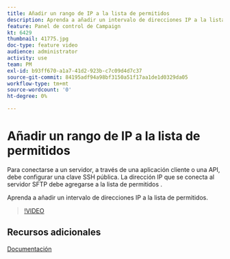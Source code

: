 ```yaml
---
title: Añadir un rango de IP a la lista de permitidos
description: Aprenda a añadir un intervalo de direcciones IP a la lista de permitidos.
feature: Panel de control de Campaign
kt: 6429
thumbnail: 41775.jpg
doc-type: feature video
audience: administrator
activity: use
team: PM
exl-id: b93ff670-a1a7-41d2-923b-c7c09d4d7c37
source-git-commit: 84195adf94a98bf3150a51f17aa1de1d0329da05
workflow-type: tm+mt
source-wordcount: '0'
ht-degree: 0%

---
```


# Añadir un rango de IP a la lista de permitidos

Para conectarse a un servidor, a través de una aplicación cliente o una API, debe configurar una clave SSH pública. La dirección IP que se conecta al servidor SFTP debe agregarse a la lista de permitidos .

Aprenda a añadir un intervalo de direcciones IP a la lista de permitidos.

>[!VIDEO](https://video.tv.adobe.com/v/41775?quality=12)

## Recursos adicionales

[Documentación](https://experienceleague.adobe.com/docs/control-panel/using/sftp-management/ip-range-allow-listing.html?lang=en)
